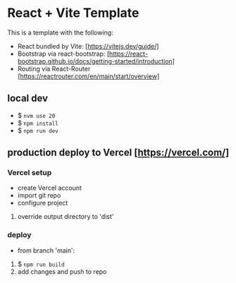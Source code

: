 # React + Vite Template
This is a template with the following: 
* React bundled by Vite:  [https://vitejs.dev/guide/]
* Bootstrap via react-bootstrap:  [https://react-bootstrap.github.io/docs/getting-started/introduction]
* Routing via React-Router [https://reactrouter.com/en/main/start/overview]

## local dev
* $ `nvm use 20`
* $ `npm install`
* $ `npm run dev`

<!-- Have not done steps below -->

## production deploy to Vercel [https://vercel.com/]
### Vercel setup 
* create Vercel account
* import git repo
* configure project
1. override output directory to 'dist'

### deploy
* from branch 'main':
1. $ `npm run build`
2. add changes and push to repo 
